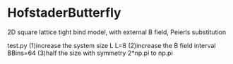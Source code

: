 # HofstaderButterfly
2D square lattice tight bind model, with external B field, Peierls substitution


test.py
(1)increase the system size L
L=8
(2)increase the B field interval
BBins=64
(3)half the size with symmetry
2*np.pi to np.pi
